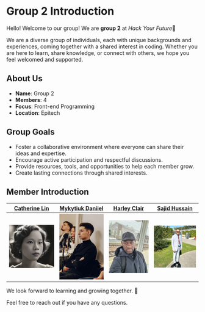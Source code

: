 # Group 2 Introduction

Hello! Welcome to our group! We are **group 2** at *Hack Your Future*👋

We are a diverse group of individuals, each with unique backgrounds and
experiences, coming together with a shared interest in coding. Whether you are
here to learn, share knowledge, or connect with others, we hope you feel
welcomed and supported.

## About Us

- **Name**: Group 2
- **Members**: 4
- **Focus**: Front-end Programming
- **Location**: Epitech

## Group Goals

- Foster a collaborative environment where everyone can share their ideas and
  expertise.
- Encourage active participation and respectful discussions.
- Provide resources, tools, and opportunities to help each member grow.
- Create lasting connections through shared interests.

## Member Introduction

|                 [Catherine Lin](./members/catherine-info.md)                  |               [Mykytiuk Daniiel](./members/daniel-info.md)               |                 [Harley Clair](./members/harley-info.md)                 |               [Sajid Hussain](./members/sajid-info.md)                |
| :---------------------------------------------------------------------------: | :----------------------------------------------------------------------: | :----------------------------------------------------------------------: | :-------------------------------------------------------------------: |
| <img src="./members/img/catherine.png" width="200" alt="catherine's photo" /> | <img src="./members/img/daniel.jpg" width="200" alt="daniiel's photo" /> | <img src="./members/img/harley.jpeg" width="200" alt="harley's photo" /> | <img src="./members/img/sajid.jpg" width="200" alt="sajid's photo" /> |

We look forward to learning and growing together. 🚀

Feel free to reach out if you have any questions.
